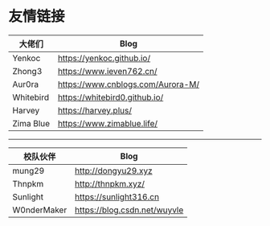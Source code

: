 # 友情链接




| 大佬们    | Blog                              |
| --------- | --------------------------------- |
| Yenkoc    | https://yenkoc.github.io/         |
| Zhong3    | https://www.ieven762.cn/          |
| Aur0ra    | https://www.cnblogs.com/Aurora-M/ |
| Whitebird | https://whitebird0.github.io/     |
| Harvey    | https://harvey.plus/              |
| Zima Blue | https://www.zimablue.life/        |

------

| 校队伙伴    | Blog                         |
| ----------- | ---------------------------- |
| mung29      | http://dongyu29.xyz          |
| Thnpkm      | http://thnpkm.xyz/           |
| Sunlight    | https://sunlight316.cn       |
| W0nderMaker | https://blog.csdn.net/wuyvle |

